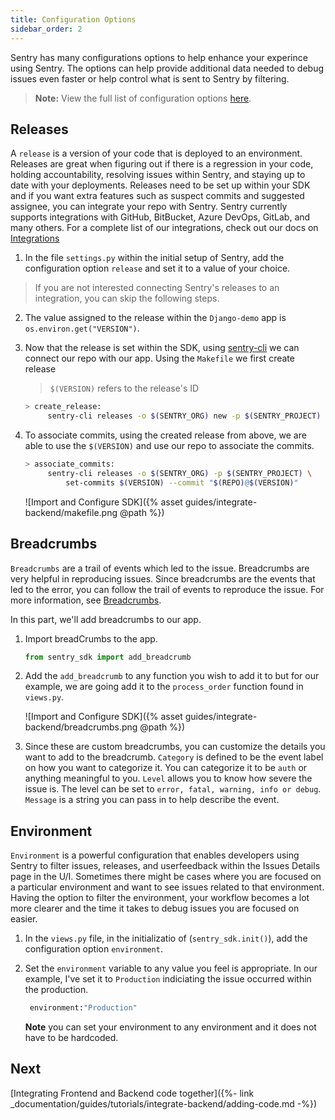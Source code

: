 ```yaml
---
title: Configuration Options
sidebar_order: 2
---
```


Sentry has many configurations options to help enhance your experince using Sentry. The options can help provide additional data needed to debug issues even faster or help control what is sent to Sentry by filtering.

> **Note:** View the full list of configuration options [here](https://docs.sentry.io/error-reporting/configuration/?platform=python).

## Releases

A `release` is a version of your code that is deployed to an environment. Releases are great when figuring out if there is a regression in your code, holding accountability, resolving issues within Sentry, and staying up to date with your deployments. Releases need to be set up within your SDK and if you want extra features such as suspect commits and suggested assignee, you can integrate your repo with Sentry. Sentry currently supports integrations with GitHub, BitBucket, Azure DevOps, GitLab, and many others. For a complete list of our integrations, check out our docs on [Integrations](https://docs.sentry.io/workflow/integrations/global-integrations/)

1. In the file `settings.py` within the initial setup of Sentry, add the configuration option `release` and set it to a value of your choice.

> If you are not interested connecting Sentry's releases to an integration, you can skip the following steps.

2. The value assigned to the release within the `Django-demo` app is `os.environ.get("VERSION")`.

3. Now that the release is set within the SDK, using [sentry-cli](https://docs.sentry.io/cli/) we can connect our repo with our app. Using the `Makefile` we first create release
   > `$(VERSION)` refers to the release's ID
   ```bash
   > create_release:
   		sentry-cli releases -o $(SENTRY_ORG) new -p $(SENTRY_PROJECT) $(VERSION)
   ```
4. To associate commits, using the created release from above, we are able to use the `$(VERSION)` and use our repo to associate the commits.
   ```bash
   > associate_commits:
   		sentry-cli releases -o $(SENTRY_ORG) -p $(SENTRY_PROJECT) \
   			set-commits $(VERSION) --commit "$(REPO)@$(VERSION)"
   ```
   ![Import and Configure SDK]({% asset guides/integrate-backend/makefile.png @path %})

## Breadcrumbs

`Breadcrumbs` are a trail of events which led to the issue. Breadcrumbs are very helpful in reproducing issues. Since breadcrumbs are the events that led to the error, you can follow the trail of events to reproduce the issue. For more information, see [Breadcrumbs](https://docs.sentry.io/enriching-error-data/breadcrumbs/?platform=python).

In this part, we'll add breadcrumbs to our app.

1. Import breadCrumbs to the app.

   ```python
   from sentry_sdk import add_breadcrumb
   ```

2. Add the `add_breadcrumb` to any function you wish to add it to but for our example, we are going add it to the `process_order` function found in `views.py`.

   ![Import and Configure SDK]({% asset guides/integrate-backend/breadcrumbs.png @path %})

3. Since these are custom breadcrumbs, you can customize the details you want to add to the breadcrumb.
   `Category` is defined to be the event label on how you want to categorize it. You can categorize it to be `auth` or anything meaningful to you. `Level` allows you to know how severe the issue is. The level can be set to `error, fatal, warning, info or debug`. `Message` is a string you can pass in to help describe the event.

## Environment

`Environment` is a powerful configuration that enables developers using Sentry to filter issues, releases, and userfeedback within the Issues Details page in the U/I. Sometimes there might be cases where you are focused on a particular environment and want to see issues related to that environment. Having the option to filter the environment, your workflow becomes a lot more clearer and the time it takes to debug issues you are focused on easier.

1. In the `views.py` file, in the initializatio of (`sentry_sdk.init()`), add the configuration option `environment`.

2. Set the `environment` variable to any value you feel is appropriate. In our example, I've set it to `Production` indiciating the issue occurred within the production.

   ```python
    environment:"Production"
   ```

   **Note** you can set your environment to any environment and it does not have to be hardcoded.

## Next

[Integrating Frontend and Backend code together]({%- link _documentation/guides/tutorials/integrate-backend/adding-code.md -%})
